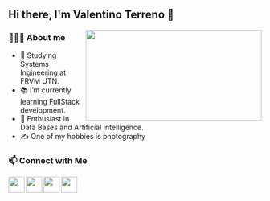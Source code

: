 ## Hi there, I'm Valentino Terreno 👋
<img src="https://user-images.githubusercontent.com/78498733/179569488-59fa5939-ee9b-4859-9883-aaf7a974cc08.png" align="right" width="350" height="180"/></a>
<h3> 👨🏻‍💻 About me </h3>

- 🔭 Studying Systems Ingineering at FRVM UTN. 
- 📚 I’m currently learning FullStack development.
- 🌱 Enthusiast in Data Bases and Artificial Intelligence.
- ✍️ One of my hobbies is photography

<h3> 📫 Connect with Me</h3>

<a href="https://www.linkedin.com/in/valentino-terreno-89372a232/">
         <img src="https://user-images.githubusercontent.com/78498733/179557451-199cd2fc-d58d-48e0-9ba7-9d2815318df0.png" align="left" width="32" height="32"/></a>

<a href="mailto:ninot2016@gmail.com">
           <img src="https://user-images.githubusercontent.com/78498733/179564282-212ca254-1ad7-45ed-bac7-6d6def965f91.png" align="left" width="32" height="32"/></a>

<a href="https://twitter.com/?lang=en">
         <img src="https://user-images.githubusercontent.com/78498733/179570010-c99e70b5-7be8-465c-88ef-bcbd706f64aa.png" align="left" width="32" height="32"/></a>
         
<a href="https://www.google.com/">
         <img src="https://user-images.githubusercontent.com/78498733/179561966-e2867d85-1180-4923-b4ef-8f67ee059bb6.png" align="left" width="32" height="32"/></a>






